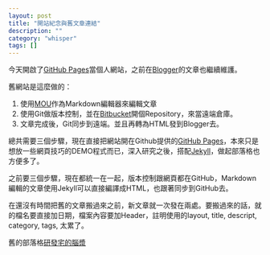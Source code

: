 ```yaml
---
layout: post
title: "開站紀念與舊文章連結"
description: ""
category: "whisper"
tags: []
---
```

今天開啟了[GitHub Pages](https://pages.github.com/)當個人網站，之前在[Blogger](http://wemee.blogspot.tw/)的文章也繼續維護。

舊網站是這麼做的：

1. 使用[MOU](http://25.io/mou/)作為Markdown編輯器來編輯文章
2. 使用Git做版本控制，並在[Bitbucket](https://bitbucket.org/)開個Repository，來當遠端倉庫。
3. 文章完成後，Git同步到遠端。並且再轉為HTML發到Blogger去。

總共需要三個步驟，現在直接把網站開在Github提供的[GitHub Pages](https://pages.github.com/)，本來只是想放一些網頁技巧的DEMO程式而已，深入研究之後，搭配[Jekyll](http://jekyllrb.com/)，做起部落格也方便多了。

之前要三個步驟，現在都統一在一起，版本控制跟網頁都在GitHub，Markdown編輯的文章使用Jekyll可以直接編譯成HTML，也跟著同步到GitHub去。

在還沒有時間把舊的文章搬過來之前，新文章就一次發在兩處。要搬過來的話，就的檔名要直接加日期，檔案內容要加Header，註明使用的layout, title, descript, category, tags, 太累了。

舊的部落格[研發宅的腦漿](http://wemee.blogspot.tw/)